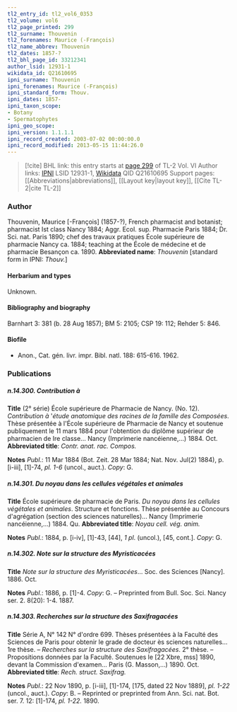 ```yaml
---
tl2_entry_id: tl2_vol6_0353
tl2_volume: vol6
tl2_page_printed: 299
tl2_surname: Thouvenin
tl2_forenames: Maurice (-François)
tl2_name_abbrev: Thouvenin
tl2_dates: 1857-?
tl2_bhl_page_id: 33212341
author_lsid: 12931-1
wikidata_id: Q21610695
ipni_surname: Thouvenin
ipni_forenames: Maurice (-François)
ipni_standard_form: Thouv.
ipni_dates: 1857-
ipni_taxon_scope: 
- Botany
- Spermatophytes
ipni_geo_scope: 
ipni_version: 1.1.1.1
ipni_record_created: 2003-07-02 00:00:00.0
ipni_record_modified: 2013-05-15 11:44:26.0
---
```


> [!cite] BHL link: this entry starts at [page 299](https://www.biodiversitylibrary.org/page/33212341) of TL-2 Vol. VI
> Author links: [IPNI](https://www.ipni.org/a/12931-1) LSID 12931-1, [Wikidata](https://www.wikidata.org/wiki/Q21610695) QID Q21610695
> Support pages: [[Abbreviations|abbreviations]], [[Layout key|layout key]], [[Cite TL-2|cite TL-2]]

### Author

Thouvenin, Maurice \[-François\] (1857-?), French pharmacist and botanist; pharmacist Ist class Nancy 1884; Aggr. Ecol. sup. Pharmacie Paris 1884; Dr. Sci. nat. Paris 1890; chef des travaux pratiques École supérieure de pharmacie Nancy ca. 1884; teaching at the École de médecine et de pharmacie Besançon ca. 1890. 
**Abbreviated name**: *Thouvenin* \[standard form in IPNI: *Thouv.*\]

#### Herbarium and types

Unknown.

#### Bibliography and biography

Barnhart 3: 381 (b. 28 Aug 1857); BM 5: 2105; CSP 19: 112; Rehder 5: 846.

#### Biofile

- Anon., Cat. gén. livr. impr. Bibl. natl. 188: 615-616. 1962.

### Publications

##### n.14.300. Contribution à

**Title**
(2° série) École supérieure de Pharmacie de Nancy. (No. 12). *Contribution à* '*étude anatomique des racines de la famille des Composées*. Thèse présentée à l'École supérieure de Pharmacie de Nancy et soutenue publiquement le 11 mars 1884 pour l'obtention du diplôme supérieur de pharmacien de Ire classe... Nancy (Imprimerie nancéienne,...) 1884. Oct.
**Abbreviated title**: *Contr. anat. rac. Compos.*

**Notes**
*Publ*.: 11 Mar 1884 (Bot. Zeit. 28 Mar 1884; Nat. Nov. Jul(2) 1884), p. \[i-iii\], \[1\]-74, *pl. 1-6* (uncol., auct.). *Copy*: G.

##### n.14.301. Du noyau dans les cellules végétales et animales

**Title**
École supérieure de pharmacie de Paris. *Du noyau dans les cellules végétales et animales*. Structure et fonctions. Thèse présentée au Concours d'agrégation (section des sciences naturelles)... Nancy (Imprimerie nancéienne,...) 1884. Qu.
**Abbreviated title**: *Noyau cell. vég. anim.*

**Notes**
*Publ*.: 1884, p. \[i-iv\], \[1\]-43, \[44\], *1 pl*. (uncol.), \[45, cont.\]. *Copy*: G.

##### n.14.302. Note sur la structure des Myristicacées

**Title**
*Note sur la structure des Myristicacées*... Soc. des Sciences \[Nancy\]. 1886. Oct.

**Notes**
*Publ*.: 1886, p. \[1\]-4. *Copy*: G. – Preprinted from Bull. Soc. Sci. Nancy ser. 2. 8(20): 1-4. 1887.

##### n.14.303. Recherches sur la structure des Saxifragacées

**Title**
Série A, N° 142 N° d'ordre 699. Thèses présentées à la Faculté des Sciences de Paris pour obtenir le grade de docteur ès sciences naturelles... 1re thèse. – *Recherches sur la structure des Saxifragacées*. 2° thèse. – Propositions données par la Faculté. Soutenues le \[22 Xbre, mss\] 1890, devant la Commission d'examen... Paris (G. Masson,...) 1890. Oct.
**Abbreviated title**: *Rech. struct. Saxifrag.*

**Notes**
*Publ*.: 22 Nov 1890, p. \[i-iii\], \[1\]-174, \[175, dated 22 Nov 1889\], *pl. 1-22* (uncol., auct.).
*Copy*: B. – Reprinted or preprinted from Ann. Sci. nat. Bot. ser. 7. 12: \[1\]-174, *pl. 1-22.* 1890.

